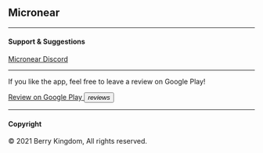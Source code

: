 <h2> Micronear </h2>

<hr>
<h4> Support & Suggestions </h4>
<a href="https://discord.gg/5edwBtNrZk"><p> Micronear Discord </p></a>
<hr>
<p>If you like the app, feel free to leave a review on Google Play!</p>

<a href="https://play.google.com/store/apps/details?id=xyz.berrykingdom.micronear" target="_blank" class="nodecoration" id="mnpage__website">
  <span class="mdl-chip mdl-chip--deletable">
    <span class="mdl-chip__text" id="mnpage__website_text">Review on Google Play</span>
    <button type="button" class="mdl-chip__action"><i class="material-icons">reviews</i></button>
  </span>
</a>
<hr>
<h4> Copyright </h4>
<p>&copy; 2021 Berry Kingdom, All rights reserved. </p>